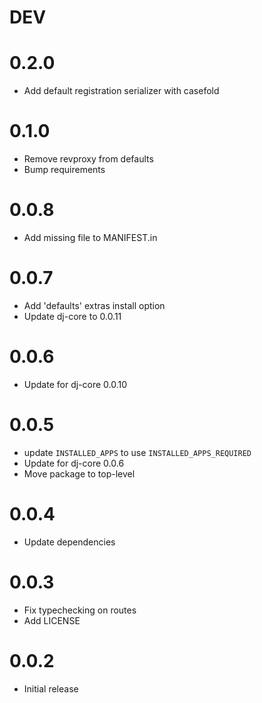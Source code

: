 # DEV
# 0.2.0
- Add default registration serializer with casefold
# 0.1.0
- Remove revproxy from defaults
- Bump requirements
# 0.0.8
- Add missing file to MANIFEST.in
# 0.0.7
- Add 'defaults' extras install option
- Update dj-core to 0.0.11
# 0.0.6
- Update for dj-core 0.0.10
# 0.0.5
- update `INSTALLED_APPS` to use `INSTALLED_APPS_REQUIRED`
- Update for dj-core 0.0.6
- Move package to top-level
# 0.0.4
- Update dependencies
# 0.0.3
- Fix typechecking on routes
- Add LICENSE
# 0.0.2
- Initial release
